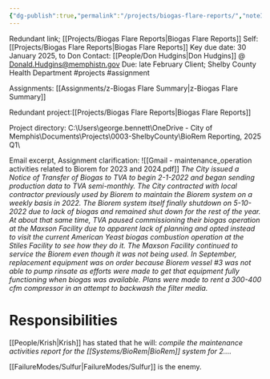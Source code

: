 ```yaml
---
{"dg-publish":true,"permalink":"/projects/biogas-flare-reports/","noteIcon":"","created":"2025-07-07T14:23:46.550-05:00"}
---
```


Redundant link; [[Projects/Biogas Flare Reports\|Biogas Flare Reports]]
Self: [[Projects/Biogas Flare Reports\|Biogas Flare Reports]]
Key due date: 30 January 2025, to Don
Contact: [[People/Don Hudgins\|Don Hudgins]] @ Donald.Hudgins@memphistn.gov
Due: late February
Client; Shelby County Health Department 
#projects 
#assignment 

Assignments:
[[Assignments/z-Biogas Flare Summary\|z-Biogas Flare Summary]]

Redundant project:[[Projects/Biogas Flare Reports\|Biogas Flare Reports]] 


Project directory: C:\Users\george.bennett\OneDrive - City of Memphis\Documents\Projects\0003-ShelbyCounty\BioRem Reporting, 2025 Q1\

Email excerpt, Assignment clarification: ![[Gmail - maintenance_operation activities related to Biorem for 2023 and 2024.pdf]]
*The City issued a Notice of Transfer of Biogas to TVA to begin 2-1-2022 and began sending
production data to TVA semi-monthly. The City contracted with local contractor previously
used by Biorem to maintain the Biorem system on a weekly basis in 2022. The Biorem
system itself finally shutdown on 5-10-2022 due to lack of biogas and remained shut down
for the rest of the year. At about that same time, TVA paused commissioning their biogas
operation at the Maxson Facility due to apparent lack of planning and opted instead to visit
the current American Yeast biogas combustion operation at the Stiles Facility to see how
they do it. The Maxson Facility continued to service the Biorem even though it was not being
used. In September, replacement equipment was on order because Biorem vessel #3 was
not able to pump rinsate as efforts were made to get that equipment fully functioning when
biogas was available. Plans were made to rent a 300-400 cfm compressor in an attempt to
backwash the filter media.*


# Responsibilities
[[People/Krish\|Krish]] has stated that he will:  *compile the maintenance activities report for the [[Systems/BioRem\|BioRem]] system for 2....*

[[FailureModes/Sulfur\|FailureModes/Sulfur]] is the enemy.
